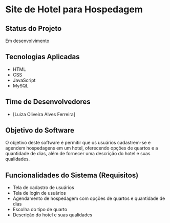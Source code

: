 # Site de Hotel para Hospedagem

## Status do Projeto
Em desenvolvimento

## Tecnologias Aplicadas
- HTML
- CSS
- JavaScript
- MySQL

## Time de Desenvolvedores
- [Luiza Oliveira Alves Ferreira]


## Objetivo do Software
O objetivo deste software é permitir que os usuários cadastrem-se e agendem hospedagens em um hotel, oferecendo opções de quartos e a quantidade de dias, além de fornecer uma descrição do hotel e suas qualidades.

## Funcionalidades do Sistema (Requisitos)
- Tela de cadastro de usuários
- Tela de login de usuários
- Agendamento de hospedagem com opções de quartos e quantidade de dias
- Escolha do tipo de quarto
- Descrição do hotel e suas qualidades
